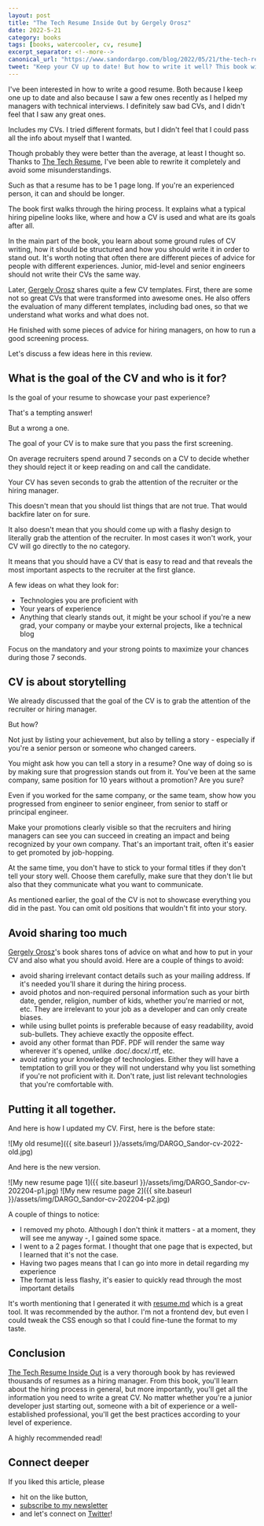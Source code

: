 ```yaml
---
layout: post
title: "The Tech Resume Inside Out by Gergely Orosz"
date: 2022-5-21
category: books
tags: [books, watercooler, cv, resume]
excerpt_separator: <!--more-->
canonical_url: "https://www.sandordargo.com/blog/2022/05/21/the-tech-resume-by-gergely-orosz"
tweet: "Keep your CV up to date! But how to write it well? This book will help you!"
---
```

I've been interested in how to write a good resume. Both because I keep one up to date and also because I saw a few ones recently as I helped my managers with technical interviews. I definitely saw bad CVs, and I didn't feel that I saw any great ones.

Includes my CVs. I tried different formats, but I didn't feel that I could pass all the info about myself that I wanted.

Though probably they were better than the average, at least I thought so. Thanks to [The Tech Resume](https://thetechresume.com/), I've been able to rewrite it completely and avoid some misunderstandings. 

Such as that a resume has to be 1 page long. If you're an experienced person, it can and should be longer.

The book first walks through the hiring process. It explains what a typical hiring pipeline looks like, where and how a CV is used and what are its goals after all.

In the main part of the book, you learn about some ground rules of CV writing, how it should be structured and how you should write it in order to stand out. It's worth noting that often there are different pieces of advice for people with different experiences. Junior, mid-level and senior engineers should not write their CVs the same way.

Later, [Gergely Orosz](https://twitter.com/GergelyOrosz) shares quite a few CV templates. First, there are some not so great CVs that were transformed into awesome ones. He also offers the evaluation of many different templates, including bad ones, so that we understand what works and what does not.

He finished with some pieces of advice for hiring managers, on how to run a good screening process.

Let's discuss a few ideas here in this review.

## What is the goal of the CV and who is it for?

Is the goal of your resume to showcase your past experience?

That's a tempting answer! 

But a wrong a one.

The goal of your CV is to make sure that you pass the first screening.

On average recruiters spend around 7 seconds on a CV to decide whether they should reject it or keep reading on and call the candidate.

Your CV has seven seconds to grab the attention of the recruiter or the hiring manager.

This doesn't mean that you should list things that are not true. That would backfire later on for sure.

It also doesn't mean that you should come up with a flashy design to literally grab the attention of the recruiter. In most cases it won't work, your CV will go directly to the no category.

It means that you should have a CV that is easy to read and that reveals the most important aspects to the recruiter at the first glance.

A few ideas on what they look for:
- Technologies you are proficient with 
- Your years of experience
- Anything that clearly stands out, it might be your school if you're a new grad, your company or maybe your external projects, like a technical blog

Focus on the mandatory and your strong points to maximize your chances during those 7 seconds.

## CV is about storytelling

We already discussed that the goal of the CV is to grab the attention of the recruiter or hiring manager.

But how?

Not just by listing your achievement, but also by telling a story - especially if you're a senior person or someone who changed careers.

You might ask how you can tell a story in a resume? One way of doing so is by making sure that progression stands out from it. You've been at the same company, same position for 10 years without a promotion? Are you sure?

Even if you worked for the same company, or the same team, show how you progressed from engineer to senior engineer, from senior to staff or principal engineer.

Make your promotions clearly visible so that the recruiters and hiring managers can see you can succeed in creating an impact and being recognized by your own company. That's an important trait, often it's easier to get promoted by job-hopping. 

At the same time, you don't have to stick to your formal titles if they don't tell your story well. Choose them carefully, make sure that they don't lie but also that they communicate what you want to communicate.

As mentioned earlier, the goal of the CV is not to showcase everything you did in the past. You can omit old positions that wouldn't fit into your story.

## Avoid sharing too much

[Gergely Orosz](https://twitter.com/GergelyOrosz)'s book shares tons of advice on what and how to put in your CV and also what you should avoid. Here are a couple of things to avoid:

- avoid sharing irrelevant contact details such as your mailing address. If it's needed you'll share it during the hiring process.
- avoid photos and non-required personal information such as your birth date, gender, religion, number of kids, whether you're married or not, etc. They are irrelevant to your job as a developer and can only create biases.
- while using bullet points is preferable because of easy readability, avoid sub-bullets. They achieve exactly the opposite effect.
- avoid any other format than PDF. PDF will render the same way wherever it's opened, unlike .doc/.docx/.rtf, etc.
- avoid rating your knowledge of technologies. Either they will have a temptation to grill you or they will not understand why you list something if you're not proficient with it. Don't rate, just list relevant technologies that you're comfortable with.

## Putting it all together.

And here is how I updated my CV. First, here is the before state:

![My old resume]({{ site.baseurl }}/assets/img/DARGO_Sandor-cv-2022-old.jpg)

And here is the new version.

![My new resume page 1]({{ site.baseurl }}/assets/img/DARGO_Sandor-cv-202204-p1.jpg)
![My new resume page 2]({{ site.baseurl }}/assets/img/DARGO_Sandor-cv-202204-p2.jpg)

A couple of things to notice:
- I removed my photo. Although I don't think it matters - at a moment, they will see me anyway -, I gained some space.
- I went to a 2 pages format. I thought that one page that is expected, but I learned that it's not the case.
- Having two pages means that I can go into more in detail regarding my experience
- The format is less flashy, it's easier to quickly read through the most important details

It's worth mentioning that I generated it with [resume.md](https://github.com/mikepqr/resume.md) which is a great tool. It was recommended by the author. I'm not a frontend dev, but even I could tweak the CSS enough so that I could fine-tune the format to my taste.

## Conclusion

[The Tech Resume Inside Out](https://thetechresume.com/) is a very thorough book by has reviewed thousands of resumes as a hiring manager. From this book, you'll learn about the hiring process in general, but more importantly, you'll get all the information you need to write a great CV. No matter whether you're a junior developer just starting out, someone with a bit of experience or a well-established professional, you'll get the best practices according to your level of experience.

A highly recommended read!

## Connect deeper

If you liked this article, please 
- hit on the like button,  
- [subscribe to my newsletter](http://eepurl.com/gvcv1j) 
- and let's connect on [Twitter](https://twitter.com/SandorDargo)!